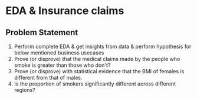 # EDA & Insurance claims

## Problem Statement
1. Perform complete EDA & get insights from data & perform hypothesis for below mentioned business usecases
2. Prove (or disprove) that the medical claims made by the people who smoke is greater than those who don't?
3. Prove (or disprove) with statistical evidence that the BMI of females is different from that of males.
4. Is the proportion of smokers significantly different across different regions?
